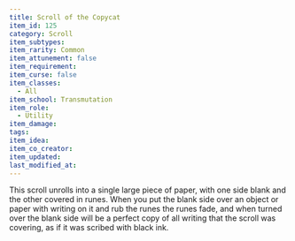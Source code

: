 ```yaml
---
title: Scroll of the Copycat
item_id: 125
category: Scroll
item_subtypes:
item_rarity: Common
item_attunement: false
item_requirement:
item_curse: false
item_classes:
  - All
item_school: Transmutation
item_role:
  - Utility
item_damage:
tags:
item_idea:
item_co_creator:
item_updated:
last_modified_at:
---
```


This scroll unrolls into a single large piece of paper, with one side blank and the other covered in runes. When you put the blank side over an object or paper with writing on it and rub the runes the runes fade, and when turned over the blank side will be a perfect copy of all writing that the scroll was covering, as if it was scribed with black ink.
